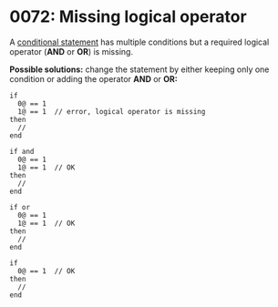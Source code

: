 # 0072: Missing logical operator

A [conditional statement](../../coding/conditions.md) has multiple conditions but a required logical operator \(**AND** or **OR**\) is missing.

**Possible solutions:** change the statement by either keeping only one condition or adding the operator **AND** or **OR:**

```text
if
  0@ == 1
  1@ == 1  // error, logical operator is missing
then
  //
end

if and
  0@ == 1
  1@ == 1  // OK
then
  //
end

if or
  0@ == 1
  1@ == 1  // OK
then
  //
end

if
  0@ == 1  // OK
then
  //
end
```



